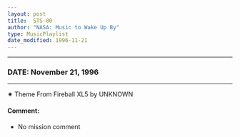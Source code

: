 ```yaml
---
layout: post
title:  STS-80
author: "NASA: Music to Wake Up By"
type: MusicPlaylist
date_modified: 1996-11-21
---
```


----
### DATE: November 21, 1996
----
✷ Theme From Fireball XL5 by UNKNOWN

#### Comment:
* No mission comment
